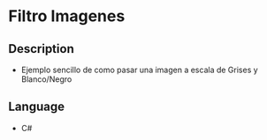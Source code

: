 # Filtro Imagenes

## Description

- Ejemplo sencillo de como pasar una imagen a escala de Grises y Blanco/Negro

## Language

- C#
